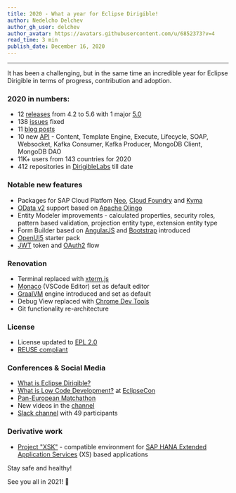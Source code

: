 ```yaml
---
title: 2020 - What a year for Eclipse Dirigible!
author: Nedelcho Delchev
author_gh_user: delchev
author_avatar: https://avatars.githubusercontent.com/u/6852373?v=4
read_time: 3 min
publish_date: December 16, 2020
---
```



---


It has been a challenging, but in the same time an incredible year for Eclipse Dirigible in terms of progress, contribution and adoption.

### 2020 in numbers:

* 12 [releases](https://www.dirigible.io/releases.html) from 4.2 to 5.6 with 1 major [5.0](https://www.dirigible.io/release/2020/06/25/news_new_release_5_0.html)
* 138 [issues](https://github.com/eclipse/dirigible/issues?q=is%3Aissue+is%3Aclosed) fixed
* 11 [blog posts](https://www.dirigible.io/blogs.html)
* 10 new [API](https://www.dirigible.io/api/) - Content, Template Engine, Execute, Lifecycle, SOAP, Websocket, Kafka Consumer, Kafka Producer, MongoDB Client, MongoDB DAO
* 11K+ users from 143 countries for 2020
* 412 repositories in [DirigibleLabs](https://github.com/dirigiblelabs/) till date

### Notable new features

* Packages for SAP Cloud Platfom [Neo](https://www.dirigible.io/blogs/2020/02/15/how_to_deploy_eclipse_dirigible_in_the_sap_cloud_platform_neo_environment.html), 
[Cloud Foundry](https://www.dirigible.io/blogs/2020/02/15/how_to_deploy_eclipse_dirigible_in_the_sap_cloud_platform_cloud_foundry_environment.html) and 
[Kyma](https://www.dirigible.io/blogs/2020/10/23/how_to_deploy_eclipse_dirigible_in_the_sap_cloud_platform_kyma_environment.html)
* [OData v2](https://www.odata.org/documentation/odata-version-2-0/) support based on [Apache Olingo](https://olingo.apache.org/)
* Entity Modeler improvements - calculated properties, security roles, pattern based validation, projection entity type, extension entity type
* Form Builder based on [AngularJS](https://angularjs.org/) and [Bootstrap](https://getbootstrap.com/) introduced
* [OpenUI5](https://openui5.org/) starter pack
* [JWT](https://tools.ietf.org/html/rfc7519) token and [OAuth2](https://oauth.net/2/) flow

### Renovation
* Terminal replaced with [xterm.js](https://xtermjs.org/)
* [Monaco](https://microsoft.github.io/monaco-editor/) (VSCode Editor) set as default editor
* [GraalVM](https://www.graalvm.org/reference-manual/js/) engine introduced and set as default
* Debug View replaced with [Chrome Dev Tools](https://developers.google.com/web/tools/chrome-devtools)
* Git functionality re-architecture

### License

* License updated to [EPL 2.0](https://www.eclipse.org/legal/epl-2.0/)
* [REUSE compliant](https://api.reuse.software/info/github.com/eclipse/dirigible)

### Conferences & Social Media

* [What is Eclipse Dirigible?](https://medium.com/eclipse-dirigible/what-is-eclipse-dirigible-dcc28d11cb5e)
* [What is Low Code Development?](https://www.eclipsecon.org/2020/sessions/what-low-code-development) at [EclipseCon](https://www.eclipsecon.org/2020)
* [Pan-European Matchathon](https://www.euvsvirus.org/)
* New videos in the [channel](https://www.youtube.com/channel/UCYnsiVQ0M9iQLqP5DXCLMBA/videos)
* [Slack channel](https://eclipse-dirigible.slack.com/archives/CHCHRFX2N) with 49 participants

### Derivative work

* [Project "XSK"](https://github.com/SAP/xsk) - compatible environment for [SAP HANA Extended Application Services](https://help.sap.com/viewer/52715f71adba4aaeb480d946c742d1f6/2.0.03/en-US/a6c0749255d84a81a154a7fc87dd33ce.html) (XS) based applications

Stay safe and healthy!

See you all in 2021! 🥳

